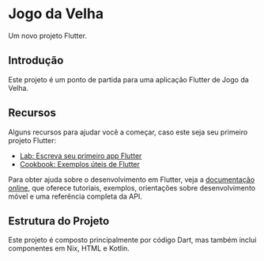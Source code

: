 # Jogo da Velha

Um novo projeto Flutter.

## Introdução

Este projeto é um ponto de partida para uma aplicação Flutter de Jogo da Velha.

## Recursos

Alguns recursos para ajudar você a começar, caso este seja seu primeiro projeto Flutter:

- [Lab: Escreva seu primeiro app Flutter](https://docs.flutter.dev/get-started/codelab)
- [Cookbook: Exemplos úteis de Flutter](https://docs.flutter.dev/cookbook)

Para obter ajuda sobre o desenvolvimento em Flutter, veja a [documentação online](https://docs.flutter.dev/), que oferece tutoriais, exemplos, orientações sobre desenvolvimento móvel e uma referência completa da API.

## Estrutura do Projeto

Este projeto é composto principalmente por código Dart, mas também inclui componentes em Nix, HTML e Kotlin.

